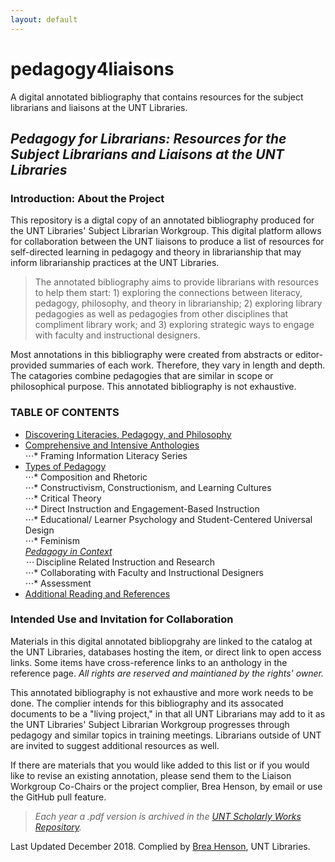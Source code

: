 ```yaml
---
layout: default
---
```

# pedagogy4liaisons
A digital annotated bibliography that contains resources for the subject librarians and liaisons at the UNT Libraries. 

## _Pedagogy for Librarians: Resources for the Subject Librarians and Liaisons at the UNT Libraries_

### Introduction: About the Project
This repository is a digtal copy of an annotated bibliography produced for the UNT Libraries' Subject Librarian Workgroup. This digital platform allows for collaboration between the UNT liaisons to produce a list of resources for self-directed learning in pedagogy and theory in librarianship that may inform librarianship practices at the UNT Libraries.

>The annotated bibliography aims to provide librarians with resources to help them start: 1) exploring the connections between literacy, pedagogy, philosophy, and theory in librarianship; 2) exploring library pedagogies as well as pedagogies from other disciplines that compliment library work; and 3) exploring strategic ways to engage with faculty and instructional designers. 

Most annotations in this bibliography were created from abstracts or editor-provided summaries of each work. Therefore, they vary in length and depth. The catagories combine pedagogies that are similar in scope or philosophical purpose. This annotated bibliography is not exhaustive. 

### TABLE OF CONTENTS
* [Discovering Literacies, Pedagogy, and Philosophy](https://behenson.github.io/pedagogy4liaisons/pedagogy.html)
* [Comprehensive and Intensive Anthologies](https://behenson.github.io/pedagogy4liaisons/anthologies.html)  
⋅⋅⋅* Framing Information Literacy Series
* [Types of Pedagogy](https://behenson.github.io/pedagogy4liaisons/types.html)  
⋅⋅⋅* Composition and Rhetoric  
⋅⋅⋅* Constructivism, Constructionism, and Learning Cultures  
⋅⋅⋅* Critical Theory  
⋅⋅⋅* Direct Instruction and Engagement-Based Instruction  
⋅⋅⋅* Educational/ Learner Psychology and Student-Centered Universal Design  
⋅⋅⋅* Feminism  
*[Pedagogy in Context](https://behenson.github.io/pedagogy4liaisons/context.html)  
⋅⋅⋅* Discipline Related Instruction and Research  
⋅⋅⋅* Collaborating with Faculty and Instructional Designers  
⋅⋅⋅* Assessment  
* [Additional Reading and References](https://behenson.github.io/pedagogy4liaisons/references.html)  

### Intended Use and Invitation for Collaboration
Materials in this digital annotated bibliopgrahy are linked to the catalog at the UNT Libraries, databases hosting the item, or direct link to open access links. Some items have cross-reference links to an anthology in the reference page. *All rights are reserved and maintianed by the rights' owner.*

This annotated bibliography is not exhaustive and more work needs to be done. 
The complier intends for this bibliography and its assocated documents to be a "living project," in that all UNT Librarians may add to it as the UNT Libraries' Subject Librarian Workgroup progresses through pedagogy and similar topics in training meetings. Librarians outside of UNT are invited to suggest additional resources as well.

If there are materials that you would like added to this list or if you would like to revise an existing annotation, please send them to the Liaison Workgroup Co-Chairs or the project complier, Brea Henson, by email or use the GitHub pull feature. 

>_Each year a .pdf version is archived in the [UNT Scholarly Works Repository](/https://digital.library.unt.edu/explore/collections/UNTSW/)._   



Last Updated December 2018. Complied by [Brea Henson](https://www.library.unt.edu/people/brea-henson), UNT Libraries. 
